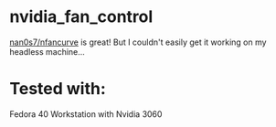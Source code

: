 # nvidia_fan_control
[nan0s7/nfancurve](https://github.com/nan0s7/nfancurve) is great! But I couldn't easily get it working on my headless machine...

# Tested with:

Fedora 40 Workstation with Nvidia 3060
